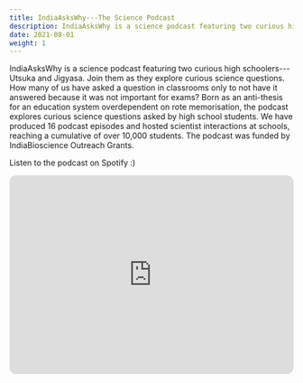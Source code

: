```yaml
---
title: IndiaAsksWhy---The Science Podcast
description: IndiaAsksWhy is a science podcast featuring two curious high schoolers---Utsuka and Jigyasa. Join them as they explore curious science questions.
date: 2021-08-01
weight: 1
---
```

IndiaAsksWhy is a science podcast featuring two curious high schoolers---Utsuka and Jigyasa. Join them as they explore curious science questions. How many of us have asked a question in classrooms only to not have it answered because it was not important for exams? Born as an anti-thesis for an education system overdependent on rote memorisation, the podcast explores curious science questions asked by high school students. We have produced 16 podcast episodes and hosted scientist interactions at schools, reaching a cumulative of over 10,000 students. The podcast was funded by IndiaBioscience Outreach Grants.

Listen to the podcast on Spotify :)


<iframe style="border-radius:12px" src="https://open.spotify.com/embed/show/0cMUuuSNUoByOb0Z9VJotr?utm_source=generator" width="100%" height="352" frameBorder="0" allowfullscreen="" allow="autoplay; clipboard-write; encrypted-media; fullscreen; picture-in-picture" loading="lazy"></iframe>